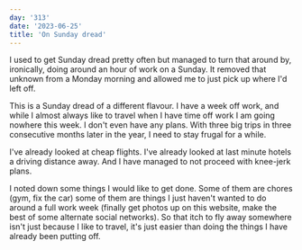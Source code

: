 ```yaml
---
day: '313'
date: '2023-06-25'
title: 'On Sunday dread'
---
```


I used to get Sunday dread pretty often but managed to turn that around by, ironically, doing around an hour of work on a Sunday. It removed that unknown from a Monday morning and allowed me to just pick up where I'd left off.

This is a Sunday dread of a different flavour. I have a week off work, and while I almost always like to travel when I have time off work I am going nowhere this week. I don't even have any plans. With three big trips in three consecutive months later in the year, I need to stay frugal for a while.

I've already looked at cheap flights. I've already looked at last minute hotels a driving distance away. And I have managed to not proceed with knee-jerk plans.

I noted down some things I would like to get done. Some of them are chores (gym, fix the car) some of them are things I just haven't wanted to do around a full work week (finally get photos up on this website, make the best of some alternate social networks). So that itch to fly away somewhere isn't just because I like to travel, it's just easier than doing the things I have already been putting off.
